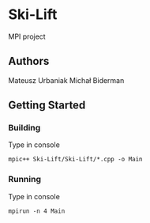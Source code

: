 # Ski-Lift
MPI project

## Authors
Mateusz Urbaniak
Michał Biderman

## Getting Started

### Building

Type in console
```
mpic++ Ski-Lift/Ski-Lift/*.cpp -o Main
```

### Running

Type in console
```
mpirun -n 4 Main
```
